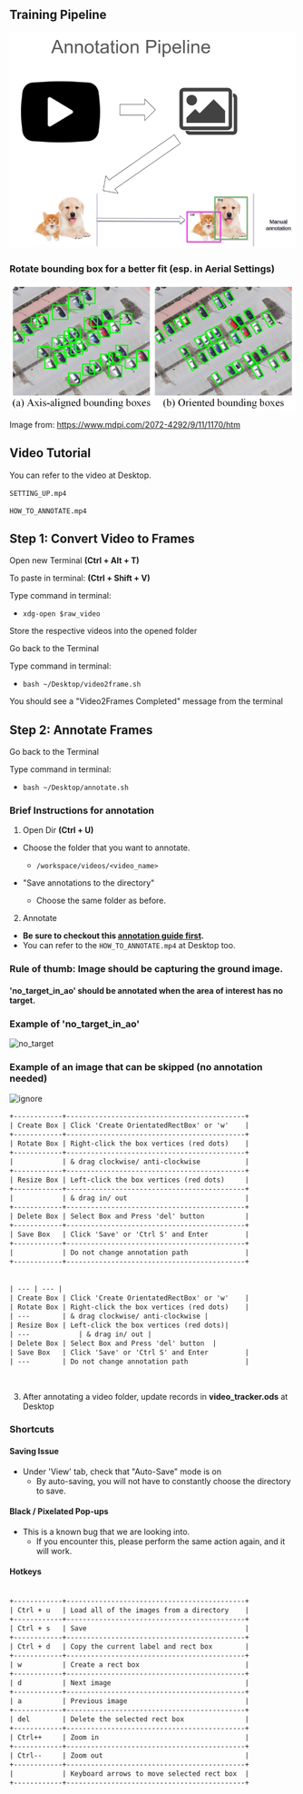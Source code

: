 ## Training Pipeline

![Pipeline](./annotation_pipeline.png)
### Rotate bounding box for a better fit (esp. in Aerial Settings)

![OBB](./obb.png)

Image from: https://www.mdpi.com/2072-4292/9/11/1170/htm

## Video Tutorial
You can refer to the video at Desktop.

```SETTING_UP.mp4```

```HOW_TO_ANNOTATE.mp4```

## Step 1: Convert Video to Frames

Open new Terminal **(Ctrl + Alt + T)**

To paste in terminal: **(Ctrl + Shift + V)**

Type command in terminal: 

  - ```xdg-open $raw_video```

Store the respective videos into the opened folder

Go back to the Terminal

Type command in terminal: 

  - ```bash ~/Desktop/video2frame.sh```

You should see a "Video2Frames Completed" message from the terminal

## Step 2: Annotate Frames

Go back to the Terminal

Type command in terminal: 

  - ```bash ~/Desktop/annotate.sh```

### Brief Instructions for annotation
1. Open Dir **(Ctrl + U)** 
  - Choose the folder that you want to annotate.
    - ```/workspace/videos/<video_name>```
  
  - "Save annotations to the directory"
    - Choose the same folder as before.

2. Annotate
  - **Be sure to checkout this [annotation guide first](./Object%20Detection%20Annotation%20Guide.html).**
  - You can refer to the ```HOW_TO_ANNOTATE.mp4``` at Desktop too.

### Rule of thumb: Image should be capturing the ground image.

#### 'no_target_in_ao' should be annotated when the area of interest has no target.

### Example of 'no_target_in_ao'

![no_target](./no_target_in_ao.jpg)

### Example of an image that can be skipped **(no annotation needed)**

![ignore](./ignore.jpeg)


~~~~~~~
+------------+--------------------------------------------+
| Create Box | Click 'Create OrientatedRectBox' or 'w'    |
+------------+--------------------------------------------+
| Rotate Box | Right-click the box vertices (red dots)    |
+------------+--------------------------------------------+
|            | & drag clockwise/ anti-clockwise           |
+------------+--------------------------------------------+
| Resize Box | Left-click the box vertices (red dots)     |
+------------+--------------------------------------------+
|            | & drag in/ out                             |
+------------+--------------------------------------------+
| Delete Box | Select Box and Press 'del' button          |
+------------+--------------------------------------------+
| Save Box   | Click 'Save' or 'Ctrl S' and Enter         |
+------------+--------------------------------------------+
|            | Do not change annotation path              |
+------------+--------------------------------------------+


| --- | --- |
| Create Box | Click 'Create OrientatedRectBox' or 'w'    |
| Rotate Box | Right-click the box vertices (red dots)    |
| ---        | & drag clockwise/ anti-clockwise |
| Resize Box | Left-click the box vertices (red dots)|
| ---            | & drag in/ out |
| Delete Box | Select Box and Press 'del' button  |
| Save Box   | Click 'Save' or 'Ctrl S' and Enter         |
| ---        | Do not change annotation path              |



~~~~~~~

3. After annotating a video folder, update records in **video_tracker.ods** at Desktop

### Shortcuts

#### Saving Issue
- Under 'View' tab, check that "Auto-Save" mode is on
  - By auto-saving, you will not have to constantly choose the directory to save.

#### Black / Pixelated Pop-ups
- This is a known bug that we are looking into.
  - If you encounter this, please perform the same action 
    again, and it will work.

#### Hotkeys
~~~~~~~

+------------+--------------------------------------------+
| Ctrl + u   | Load all of the images from a directory    |
+------------+--------------------------------------------+
| Ctrl + s   | Save                                       |
+------------+--------------------------------------------+
| Ctrl + d   | Copy the current label and rect box        |
+------------+--------------------------------------------+
| w          | Create a rect box                          |
+------------+--------------------------------------------+
| d          | Next image                                 |
+------------+--------------------------------------------+
| a          | Previous image                             |
+------------+--------------------------------------------+
| del        | Delete the selected rect box               |
+------------+--------------------------------------------+
| Ctrl++     | Zoom in                                    |
+------------+--------------------------------------------+
| Ctrl--     | Zoom out                                   |
+------------+--------------------------------------------+
|            | Keyboard arrows to move selected rect box  |
+------------+--------------------------------------------+
~~~~~~~